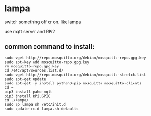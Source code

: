 # lampa
switch something off or on. like lampa

use mqtt server and RPi2
## common command to install:
```
sudo wget http://repo.mosquitto.org/debian/mosquitto-repo.gpg.key
sudo apt-key add mosquitto-repo.gpg.key
rm mosquitto-repo.gpg.key
cd /etc/apt/sources.list.d/
sudo wget http://repo.mosquitto.org/debian/mosquitto-stretch.list
sudo apt-get update
sudo apt-get -y install python3-pip mosquitto mosquitto-clients
cd ~
pip3 install paho-mqtt
pip3 install RPi.GPIO
cd ./lampa/
sudo cp lampa.sh /etc/init.d
sudo update-rc.d lampa.sh defaults
```
